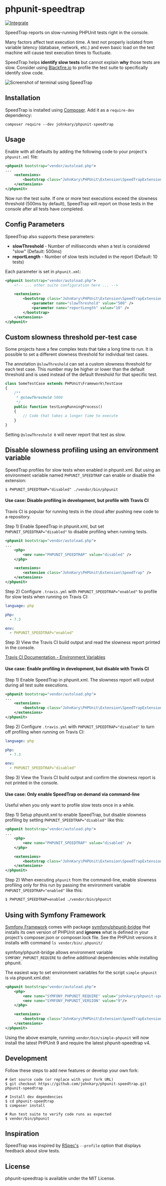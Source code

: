 # phpunit-speedtrap

[![Integrate](https://github.com/johnkary/phpunit-speedtrap/workflows/Integrate/badge.svg?branch=master)](https://github.com/johnkary/phpunit-speedtrap/actions)

SpeedTrap reports on slow-running PHPUnit tests right in the console.

Many factors affect test execution time. A test not properly isolated from variable latency (database, network, etc.) and even basic load on the test machine will cause test execution times to fluctuate.

SpeedTrap helps **identify slow tests** but cannot explain **why** those tests are slow. Consider using [Blackfire.io](https://blackfire.io) to profile the test suite to specifically identify slow code.

![Screenshot of terminal using SpeedTrap](https://user-images.githubusercontent.com/135607/196077193-ba9e5f95-91ef-4655-88a5-93bb49007a67.png)

## Installation

SpeedTrap is installed using [Composer](http://getcomposer.org). Add it as a `require-dev` dependency:

    composer require --dev johnkary/phpunit-speedtrap


## Usage

Enable with all defaults by adding the following code to your project's `phpunit.xml` file:
 
```xml
<phpunit bootstrap="vendor/autoload.php">
...
    <extensions>
        <bootstrap class="JohnKary\PHPUnit\Extension\SpeedTrapExtension" />
    </extensions>
</phpunit>
```

Now run the test suite. If one or more test executions exceed the slowness threshold (500ms by default), SpeedTrap will report on those tests in the console after all tests have completed.

## Config Parameters

SpeedTrap also supports these parameters:

* **slowThreshold** - Number of milliseconds when a test is considered "slow" (Default: 500ms)
* **reportLength** - Number of slow tests included in the report (Default: 10 tests)

Each parameter is set in `phpunit.xml`:

```xml
<phpunit bootstrap="vendor/autoload.php">
    <!-- ... other suite configuration here ... -->

    <extensions>
        <bootstrap class="JohnKary\PHPUnit\Extension\SpeedTrapExtension">
            <parameter name="slowThreshold" value="500" />
            <parameter name="reportLength" value="10" />
        </bootstrap>
    </extensions>
</phpunit>
```

## Custom slowness threshold per-test case

Some projects have a few complex tests that take a long time to run. It is possible to set a different slowness threshold for individual test cases.

The annotation `@slowThreshold` can set a custom slowness threshold for each test case. This number may be higher or lower than the default threshold and is used instead of the default threshold for that specific test.

```php
class SomeTestCase extends PHPUnit\Framework\TestCase
{
    /**
     * @slowThreshold 5000
     */
    public function testLongRunningProcess()
    {
        // Code that takes a longer time to execute
    }
}
```

Setting `@slowThreshold 0` will never report that test as slow.

## Disable slowness profiling using an environment variable

SpeedTrap profiles for slow tests when enabled in phpunit.xml. But using an environment variable named `PHPUNIT_SPEEDTRAP` can enable or disable the extension:

    $ PHPUNIT_SPEEDTRAP="disabled" ./vendor/bin/phpunit

#### Use case: Disable profiling in development, but profile with Travis CI

Travis CI is popular for running tests in the cloud after pushing new code to a repository.

Step 1) Enable SpeedTrap in phpunit.xml, but set `PHPUNIT_SPEEDTRAP="disabled"` to disable profiling when running tests.

```xml
<phpunit bootstrap="vendor/autoload.php">
...
    <php>
        <env name="PHPUNIT_SPEEDTRAP" value="disabled" />
    </php>

    <extensions>
        <extension class="JohnKary\PHPUnit\Extension\SpeedTrap" />
    </extensions>
</phpunit>
```

Step 2) Configure `.travis.yml` with `PHPUNIT_SPEEDTRAP="enabled"` to profile for slow tests when running on Travis CI:

```yaml
language: php

php:
  - 7.3

env:
  - PHPUNIT_SPEEDTRAP="enabled"
```

Step 3) View the Travis CI build output and read the slowness report printed in the console.

[Travis CI Documentation - Environment Variables](https://docs.travis-ci.com/user/environment-variables)

#### Use case: Enable profiling in development, but disable with Travis CI

Step 1) Enable SpeedTrap in phpunit.xml. The slowness report will output during all test suite executions.

```xml
<phpunit bootstrap="vendor/autoload.php">
...
    <extensions>
        <bootstrap class="JohnKary\PHPUnit\Extension\SpeedTrapExtension" />
    </extensions>
</phpunit>
```

Step 2) Configure `.travis.yml` with `PHPUNIT_SPEEDTRAP="disabled"` to turn off profiling when running on Travis CI:

```yaml
language: php

php:
  - 7.3

env:
  - PHPUNIT_SPEEDTRAP="disabled"
```

Step 3) View the Travis CI build output and confirm the slowness report is not printed in the console.

#### Use case: Only enable SpeedTrap on demand via command-line

Useful when you only want to profile slow tests once in a while.

Step 1) Setup phpunit.xml to enable SpeedTrap, but disable slowness profiling by setting `PHPUNIT_SPEEDTRAP="disabled"` like this:

```xml
<phpunit bootstrap="vendor/autoload.php">
...
    <php>
        <env name="PHPUNIT_SPEEDTRAP" value="disabled" />
    </php>

    <extensions>
        <bootstrap class="JohnKary\PHPUnit\Extension\SpeedTrapExtension" />
    </extensions>
</phpunit>
```

Step 2) When executing `phpunit` from the command-line, enable slowness profiling only for this run by passing the environment variable `PHPUNIT_SPEEDTRAP="enabled"` like this:

```bash
$ PHPUNIT_SPEEDTRAP=enabled ./vendor/bin/phpunit
```

## Using with Symfony Framework

[Symfony Framework](https://symfony.com/) comes with package [symfony/phpunit-bridge](https://packagist.org/packages/symfony/phpunit-bridge) that installs its own version of PHPUnit and **ignores** what is defined in your project's composer.json or composer.lock file. See the PHPUnit versions it installs with command `ls vendor/bin/.phpunit/`

symfony/phpunit-bridge allows environment variable `SYMFONY_PHPUNIT_REQUIRE` to define additional dependencies while installing phpunit.

The easiest way to set environment variables for the script `simple-phpunit` is via phpunit.xml.dist:

```xml
<phpunit bootstrap="vendor/autoload.php">
    <php>
        <env name="SYMFONY_PHPUNIT_REQUIRE" value="johnkary/phpunit-speedtrap:^4"/>
        <env name="SYMFONY_PHPUNIT_VERSION" value="9"/>
    </php>

    <extensions>
        <bootstrap class="JohnKary\PHPUnit\Extension\SpeedTrapExtension" />
    </extensions>
</phpunit>
```

Using the above example, running `vendor/bin/simple-phpunit` will now install the latest PHPUnit 9 and require the latest phpunit-speedtrap v4.

## Development

Follow these steps to add new features or develop your own fork:

```
# Get source code (or replace with your fork URL)
$ git checkout https://github.com/johnkary/phpunit-speedtrap.git phpunit-speedtrap

# Install dev dependencies
$ cd phpunit-speedtrap
$ composer install

# Run test suite to verify code runs as expected
$ vendor/bin/phpunit
```

## Inspiration

SpeedTrap was inspired by [RSpec's](https://github.com/rspec/rspec) `--profile` option that displays feedback about slow tests.

## License

phpunit-speedtrap is available under the MIT License.
